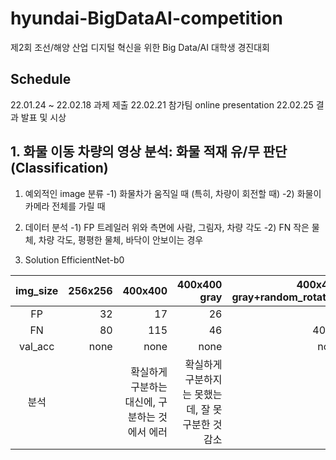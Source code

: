 # hyundai-BigDataAI-competition
제2회 조선/해양 산업 디지털 혁신을 위한 Big Data/AI 대학생 경진대회

## Schedule
22.01.24 ~ 22.02.18 과제 제출
22.02.21 참가팀 online presentation
22.02.25 결과 발표 및 시상

## 1. 화물 이동 차량의 영상 분석: 화물 적재 유/무 판단(Classification)
1. 예외적인 image 분류
-1) 화물차가 움직일 때 (특히, 차량이 회전할 때)
-2) 화물이 카메라 전체를 가릴 때

2. 데이터 분석
-1) FP
트레일러 위와 측면에 사람, 그림자, 차량 각도
-2) FN
작은 물체, 차량 각도, 평평한 물체, 바닥이 안보이는 경우

3. Solution
EfficientNet-b0

|img_size|256x256|400x400|400x400 gray|400x400 gray+random_rotation|
|:------:|---:|---:|---:|---:|
|FP|32|17|26||
|FN|80|115|46|400 > |
|val_acc|none|none|none|none|
|분석||확실하게 구분하는 대신에, 구분하는 것에서 에러|확실하게 구분하지는 못했는데, 잘 못 구분한 것 감소||
